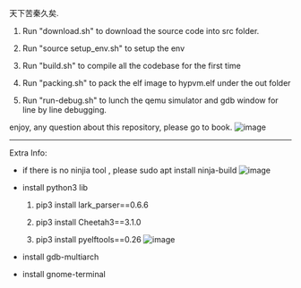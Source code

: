 天下苦秦久矣.

1. Run "download.sh" to download the source code into src folder.

2. Run "source setup_env.sh" to setup the env

3. Run "build.sh" to compile all the codebase for the first time

4. Run "packing.sh" to pack the elf image to hypvm.elf under the out folder

5. Run "run-debug.sh" to lunch the qemu simulator and gdb window for line by line debugging.

enjoy, any question about this repository, please go to book.
![image](https://github.com/booklin/gunyah-qemu/assets/669266/741df491-2c72-4530-9e1d-c8583c8fe1de)

-------------------------------------------------------------------------
Extra Info:

* if there is no ninjia tool , please sudo apt install ninja-build
![image](https://github.com/booklin/gunyah-qemu/assets/669266/28009652-f24a-4783-bc93-262ff7316a73)

* install python3 lib

  1. pip3 install lark_parser==0.6.6 

  2. pip3 install Cheetah3==3.1.0 

  3. pip3 install pyelftools==0.26
![image](https://github.com/booklin/gunyah-qemu/assets/669266/b264eda4-eaf1-494d-9033-862cbe2c6aae)

* install gdb-multiarch
* install gnome-terminal

